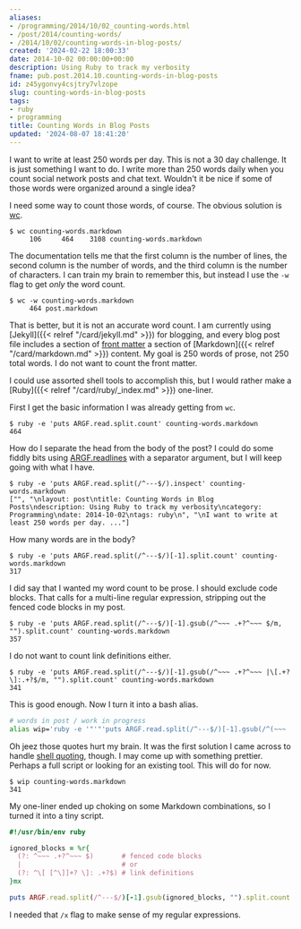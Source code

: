 ```yaml
---
aliases:
- /programming/2014/10/02_counting-words.html
- /post/2014/counting-words/
- /2014/10/02/counting-words-in-blog-posts/
created: '2024-02-22 18:00:33'
date: 2014-10-02 00:00:00+00:00
description: Using Ruby to track my verbosity
fname: pub.post.2014.10.counting-words-in-blog-posts
id: z45ygonvy4csjtry7vlzope
slug: counting-words-in-blog-posts
tags:
- ruby
- programming
title: Counting Words in Blog Posts
updated: '2024-08-07 18:41:20'
---
```


I want to write at least 250 words per day. This is not a 30 day challenge. It is just something I want to do. I write more than 250 words daily when you count social network posts and chat text. Wouldn't it be nice if some of those words were organized around a single idea?
<!--more-->

I need some way to count those words, of course. The obvious solution is [wc](http://en.wikipedia.org/wiki/Wc_(Unix)).

```console
$ wc counting-words.markdown
     106     464    3108 counting-words.markdown
```

The documentation tells me that the first column is the number of lines, the second column is the number of words, and the third column is the number of characters. I can train my brain to remember this, but instead I use the `-w` flag to get *only* the word count.

```console
$ wc -w counting-words.markdown
     464 post.markdown
```

That is better, but it is not an accurate word count. I am currently using [Jekyll]({{< relref "/card/jekyll.md" >}}) for blogging, and every blog post file includes a section of [front matter](http://jekyllrb.com/docs/frontmatter/) a section of [Markdown]({{< relref "/card/markdown.md" >}}) content. My goal is 250 words of prose, not 250 total words. I do not want to count the front matter.

I could use assorted shell tools to accomplish this, but I would rather make a [Ruby]({{< relref "/card/ruby/_index.md" >}}) one-liner.

First I get the basic information I was already getting from `wc`.

```console
$ ruby -e 'puts ARGF.read.split.count' counting-words.markdown
464
```

How do I separate the head from the body of the post? I could do some fiddly bits using [ARGF.readlines](http://ruby-doc.org/core-2.1.3/ARGF.html#method-i-readlines) with a separator argument, but I will keep going with what I have.

```console
$ ruby -e 'puts ARGF.read.split(/^---$/).inspect' counting-words.markdown
["", "\nlayout: post\ntitle: Counting Words in Blog Posts\ndescription: Using Ruby to track my verbosity\ncategory: Programming\ndate: 2014-10-02\ntags: ruby\n", "\nI want to write at least 250 words per day. ..."]
```

How many words are in the body?

```console
$ ruby -e 'puts ARGF.read.split(/^---$/)[-1].split.count' counting-words.markdown
317
```

I did say that I wanted my word count to be prose. I should exclude code blocks. That calls for a multi-line regular expression, stripping out the fenced code blocks in my post.

```console
$ ruby -e 'puts ARGF.read.split(/^---$/)[-1].gsub(/^~~~ .+?^~~~ $/m, "").split.count' counting-words.markdown
357
```

I do not want to count link definitions either.

```console
$ ruby -e 'puts ARGF.read.split(/^---$/)[-1].gsub(/^~~~ .+?^~~~ |\[.+?\]:.+?$/m, "").split.count' counting-words.markdown
341
```

This is good enough. Now I turn it into a bash alias.

``` bash
# words in post / work in progress
alias wip='ruby -e '"'"'puts ARGF.read.split(/^---$/)[-1].gsub(/^(~~~ .+?^~~~ |\[.+?\]:.+?)$/m, "").split.count'"'"
```

Oh jeez those quotes hurt my brain. It was the first solution I came across to handle [shell quoting](http://stackoverflow.com/a/1250279/285810), though. I may come up with something prettier. Perhaps a full script or looking for an existing tool. This will do for now.

```console
$ wip counting-words.markdown
341
```

My one-liner ended up choking on some Markdown combinations, so I
turned it into a tiny script.

``` ruby
#!/usr/bin/env ruby

ignored_blocks = %r{
  (?: ^~~~ .+?^~~~ $)       # fenced code blocks
  |                         # or
  (?: ^\[ [^\]]+? \]: .+?$) # link definitions
}mx

puts ARGF.read.split(/^---$/)[-1].gsub(ignored_blocks, "").split.count
```

I needed that `/x` flag to make sense of my regular expressions.